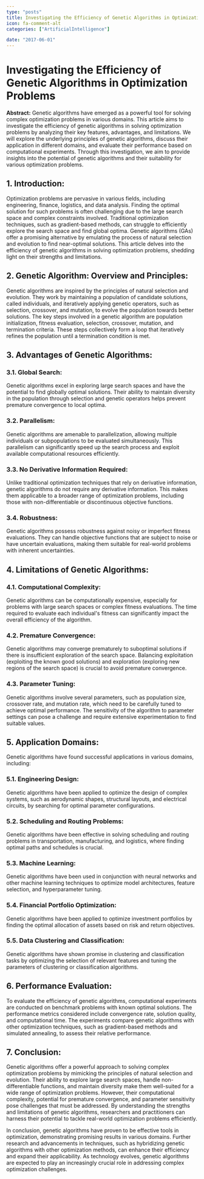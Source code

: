 ```yaml
---
type: "posts"
title: Investigating the Efficiency of Genetic Algorithms in Optimization Problems
icon: fa-comment-alt
categories: ["ArtificialIntelligence"]

date: "2017-06-01"
---
```




# Investigating the Efficiency of Genetic Algorithms in Optimization Problems

**Abstract:**
Genetic algorithms have emerged as a powerful tool for solving complex optimization problems in various domains. This article aims to investigate the efficiency of genetic algorithms in solving optimization problems by analyzing their key features, advantages, and limitations. We will explore the underlying principles of genetic algorithms, discuss their application in different domains, and evaluate their performance based on computational experiments. Through this investigation, we aim to provide insights into the potential of genetic algorithms and their suitability for various optimization problems.

## 1. Introduction:
Optimization problems are pervasive in various fields, including engineering, finance, logistics, and data analysis. Finding the optimal solution for such problems is often challenging due to the large search space and complex constraints involved. Traditional optimization techniques, such as gradient-based methods, can struggle to efficiently explore the search space and find global optima. Genetic algorithms (GAs) offer a promising alternative by emulating the process of natural selection and evolution to find near-optimal solutions. This article delves into the efficiency of genetic algorithms in solving optimization problems, shedding light on their strengths and limitations.

## 2. Genetic Algorithm: Overview and Principles:
Genetic algorithms are inspired by the principles of natural selection and evolution. They work by maintaining a population of candidate solutions, called individuals, and iteratively applying genetic operators, such as selection, crossover, and mutation, to evolve the population towards better solutions. The key steps involved in a genetic algorithm are population initialization, fitness evaluation, selection, crossover, mutation, and termination criteria. These steps collectively form a loop that iteratively refines the population until a termination condition is met.

## 3. Advantages of Genetic Algorithms:
### 3.1. Global Search:
Genetic algorithms excel in exploring large search spaces and have the potential to find globally optimal solutions. Their ability to maintain diversity in the population through selection and genetic operators helps prevent premature convergence to local optima.
### 3.2. Parallelism:
Genetic algorithms are amenable to parallelization, allowing multiple individuals or subpopulations to be evaluated simultaneously. This parallelism can significantly speed up the search process and exploit available computational resources efficiently.
### 3.3. No Derivative Information Required:
Unlike traditional optimization techniques that rely on derivative information, genetic algorithms do not require any derivative information. This makes them applicable to a broader range of optimization problems, including those with non-differentiable or discontinuous objective functions.
### 3.4. Robustness:
Genetic algorithms possess robustness against noisy or imperfect fitness evaluations. They can handle objective functions that are subject to noise or have uncertain evaluations, making them suitable for real-world problems with inherent uncertainties.

## 4. Limitations of Genetic Algorithms:
### 4.1. Computational Complexity:
Genetic algorithms can be computationally expensive, especially for problems with large search spaces or complex fitness evaluations. The time required to evaluate each individual's fitness can significantly impact the overall efficiency of the algorithm.
### 4.2. Premature Convergence:
Genetic algorithms may converge prematurely to suboptimal solutions if there is insufficient exploration of the search space. Balancing exploitation (exploiting the known good solutions) and exploration (exploring new regions of the search space) is crucial to avoid premature convergence.
### 4.3. Parameter Tuning:
Genetic algorithms involve several parameters, such as population size, crossover rate, and mutation rate, which need to be carefully tuned to achieve optimal performance. The sensitivity of the algorithm to parameter settings can pose a challenge and require extensive experimentation to find suitable values.

## 5. Application Domains:
Genetic algorithms have found successful applications in various domains, including:
### 5.1. Engineering Design:
Genetic algorithms have been applied to optimize the design of complex systems, such as aerodynamic shapes, structural layouts, and electrical circuits, by searching for optimal parameter configurations.
### 5.2. Scheduling and Routing Problems:
Genetic algorithms have been effective in solving scheduling and routing problems in transportation, manufacturing, and logistics, where finding optimal paths and schedules is crucial.
### 5.3. Machine Learning:
Genetic algorithms have been used in conjunction with neural networks and other machine learning techniques to optimize model architectures, feature selection, and hyperparameter tuning.
### 5.4. Financial Portfolio Optimization:
Genetic algorithms have been applied to optimize investment portfolios by finding the optimal allocation of assets based on risk and return objectives.
### 5.5. Data Clustering and Classification:
Genetic algorithms have shown promise in clustering and classification tasks by optimizing the selection of relevant features and tuning the parameters of clustering or classification algorithms.

## 6. Performance Evaluation:
To evaluate the efficiency of genetic algorithms, computational experiments are conducted on benchmark problems with known optimal solutions. The performance metrics considered include convergence rate, solution quality, and computational time. The experiments compare genetic algorithms with other optimization techniques, such as gradient-based methods and simulated annealing, to assess their relative performance.

## 7. Conclusion:
Genetic algorithms offer a powerful approach to solving complex optimization problems by mimicking the principles of natural selection and evolution. Their ability to explore large search spaces, handle non-differentiable functions, and maintain diversity make them well-suited for a wide range of optimization problems. However, their computational complexity, potential for premature convergence, and parameter sensitivity pose challenges that must be addressed. By understanding the strengths and limitations of genetic algorithms, researchers and practitioners can harness their potential to tackle real-world optimization problems efficiently.

In conclusion, genetic algorithms have proven to be effective tools in optimization, demonstrating promising results in various domains. Further research and advancements in techniques, such as hybridizing genetic algorithms with other optimization methods, can enhance their efficiency and expand their applicability. As technology evolves, genetic algorithms are expected to play an increasingly crucial role in addressing complex optimization challenges.